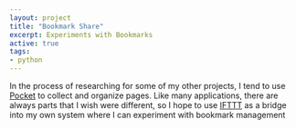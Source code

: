 ```yaml
---
layout: project
title: "Bookmark Share"
excerpt: Experiments with Bookmarks
active: true
tags:
- python
---
```


In the process of researching for some of my other projects, I tend to use [Pocket](https://getpocket.com/) to collect and organize pages. Like many applications, there are always parts that I wish were different, so I hope to use [IFTTT](https://ifttt.com/) as a bridge into my own system where I can experiment with bookmark management
